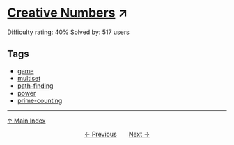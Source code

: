 # [Creative Numbers](https://projecteuler.net/problem=616) ↗️

Difficulty rating: 40%
Solved by: 517 users
## Tags

- [game](../tags/game.md)
- [multiset](../tags/multiset.md)
- [path-finding](../tags/path-finding.md)
- [power](../tags/power.md)
- [prime-counting](../tags/prime-counting.md)



---

[↑ Main Index](../README.md)


<div align=center><a href='615.md'>← Previous</a> &nbsp;&nbsp; &nbsp;&nbsp;  <a href='617.md'>Next →</a></div>
